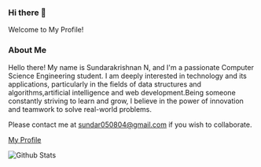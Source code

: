### Hi there 👋

<!--
**SundarakrishnanN/SundarakrishnanN** is a ✨ _special_ ✨ repository because its `README.md` (this file) appears on your GitHub profile.

Here are some ideas to get you started:

- 🔭 I’m currently working on ...
- 🌱 I’m currently learning ...
- 👯 I’m looking to collaborate on ...
- 🤔 I’m looking for help with ...
- 💬 Ask me about ...
- 📫 How to reach me: ...
- 😄 Pronouns: ...
- ⚡ Fun fact: ...
-->
Welcome to My Profile!

### About Me

Hello there! My name is Sundarakrishnan N, and I'm a passionate Computer Science Engineering student. I am deeply interested in technology and its applications, particularly in the fields of data structures and algorithms,artificial intelligence and web development.Being someone constantly striving to learn and grow, I believe in the power of innovation and teamwork to solve real-world problems.

Please contact me at sundar050804@gmail.com if you wish to collaborate.

[My Profile]([https://linktr.ee/sundarakrishnan_n](https://www.linkedin.com/in/sundarakrishnan-n/))

![Github Stats](https://github-readme-stats.vercel.app/api?username=SundarakrishnanN&show_icons=true&theme=transparent)





